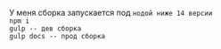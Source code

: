 У меня сборка запускается под ```нодой ниже 14 версии``` <br>
```npm i``` <br>
```gulp -- дев сборка``` <br>
```gulp docs -- прод сборка``` <br>
